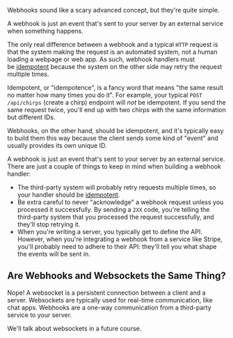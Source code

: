 Webhooks sound like a scary advanced concept, but they're quite simple.

A webhook is just an event that's sent to your server by an external service when something happens.

The only real difference between a webhook and a typical `HTTP` request is that the system making the request is an automated system, not a human loading a webpage or web app. As such, webhook handlers must be [idempotent](https://en.wikipedia.org/wiki/Idempotence) because the system on the other side may retry the request multiple times.

Idempotent, or "idempotence", is a fancy word that means "the same result no matter how many times you do it". For example, your typical `POST /api/chirps` (create a chirp) endpoint will _not_ be idempotent. If you send the same request twice, you'll end up with two chirps with the same information but different IDs.

Webhooks, on the other hand, should be idempotent, and it's typically easy to build them this way because the client sends some kind of "event" and usually provides its own unique ID.

A webhook is just an event that's sent to your server by an external service. There are just a couple of things to keep in mind when building a webhook handler:

- The third-party system will probably retry requests multiple times, so your handler should be [idempotent](https://en.wikipedia.org/wiki/Idempotence).
- Be extra careful to never "acknowledge" a webhook request unless you processed it successfully. By sending a `2XX` code, you're telling the third-party system that you processed the request successfully, and they'll stop retrying it.
- When you're writing a server, you typically get to define the API. However, when you're integrating a webhook from a service like Stripe, you'll probably need to adhere to their API: they'll tell you what shape the events will be sent in.

## Are Webhooks and Websockets the Same Thing?

Nope! A websocket is a persistent connection between a client and a server. Websockets are typically used for real-time communication, like chat apps. Webhooks are a one-way communication from a third-party service to your server.

We'll talk about websockets in a future course.
